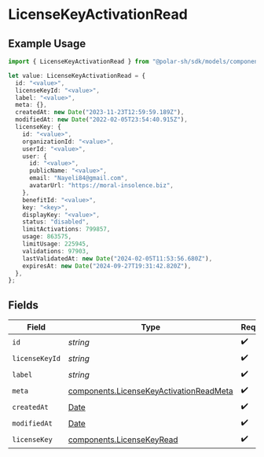 # LicenseKeyActivationRead

## Example Usage

```typescript
import { LicenseKeyActivationRead } from "@polar-sh/sdk/models/components";

let value: LicenseKeyActivationRead = {
  id: "<value>",
  licenseKeyId: "<value>",
  label: "<value>",
  meta: {},
  createdAt: new Date("2023-11-23T12:59:59.189Z"),
  modifiedAt: new Date("2022-02-05T23:54:40.915Z"),
  licenseKey: {
    id: "<value>",
    organizationId: "<value>",
    userId: "<value>",
    user: {
      id: "<value>",
      publicName: "<value>",
      email: "Nayeli84@gmail.com",
      avatarUrl: "https://moral-insolence.biz",
    },
    benefitId: "<value>",
    key: "<key>",
    displayKey: "<value>",
    status: "disabled",
    limitActivations: 799857,
    usage: 863575,
    limitUsage: 225945,
    validations: 97903,
    lastValidatedAt: new Date("2024-02-05T11:53:56.680Z"),
    expiresAt: new Date("2024-09-27T19:31:42.820Z"),
  },
};
```

## Fields

| Field                                                                                              | Type                                                                                               | Required                                                                                           | Description                                                                                        |
| -------------------------------------------------------------------------------------------------- | -------------------------------------------------------------------------------------------------- | -------------------------------------------------------------------------------------------------- | -------------------------------------------------------------------------------------------------- |
| `id`                                                                                               | *string*                                                                                           | :heavy_check_mark:                                                                                 | N/A                                                                                                |
| `licenseKeyId`                                                                                     | *string*                                                                                           | :heavy_check_mark:                                                                                 | N/A                                                                                                |
| `label`                                                                                            | *string*                                                                                           | :heavy_check_mark:                                                                                 | N/A                                                                                                |
| `meta`                                                                                             | [components.LicenseKeyActivationReadMeta](../../models/components/licensekeyactivationreadmeta.md) | :heavy_check_mark:                                                                                 | N/A                                                                                                |
| `createdAt`                                                                                        | [Date](https://developer.mozilla.org/en-US/docs/Web/JavaScript/Reference/Global_Objects/Date)      | :heavy_check_mark:                                                                                 | N/A                                                                                                |
| `modifiedAt`                                                                                       | [Date](https://developer.mozilla.org/en-US/docs/Web/JavaScript/Reference/Global_Objects/Date)      | :heavy_check_mark:                                                                                 | N/A                                                                                                |
| `licenseKey`                                                                                       | [components.LicenseKeyRead](../../models/components/licensekeyread.md)                             | :heavy_check_mark:                                                                                 | N/A                                                                                                |
